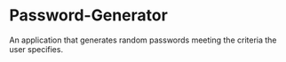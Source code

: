 # Password-Generator
An application that generates random passwords meeting the criteria the user specifies.
